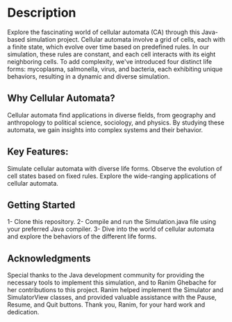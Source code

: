 # Description
Explore the fascinating world of cellular automata (CA) through this Java-based simulation project. Cellular automata involve a grid of cells, each with a finite state, which evolve over time based on predefined rules. In our simulation, these rules are constant, and each cell interacts with its eight neighboring cells. To add complexity, we've introduced four distinct life forms: mycoplasma, salmonella, virus, and bacteria, each exhibiting unique behaviors, resulting in a dynamic and diverse simulation.

## Why Cellular Automata? 
Cellular automata find applications in diverse fields, from geography and anthropology to political science, sociology, and physics. By studying these automata, we gain insights into complex systems and their behavior.

## Key Features:

Simulate cellular automata with diverse life forms.
Observe the evolution of cell states based on fixed rules.
Explore the wide-ranging applications of cellular automata.


## Getting Started

1- Clone this repository.
2- Compile and run the Simulation.java file using your preferred Java compiler.
3- Dive into the world of cellular automata and explore the behaviors of the different life forms.

## Acknowledgments

Special thanks to the Java development community for providing the necessary tools to implement this simulation, and to Ranim Ghebache for her contributions to this project. Ranim helped implement the Simulator and SimulatorView classes, and provided valuable assistance with the Pause, Resume, and Quit buttons. Thank you, Ranim, for your hard work and dedication.
